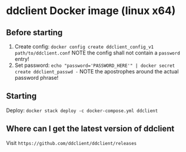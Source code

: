 # ddclient Docker image (linux x64)

## Before starting
1. Create config: `docker config create ddclient_config_v1 path/to/ddclient.conf`
NOTE the config shall not contain a `password` entry!
2. Set password: `echo "password='PASSWORD_HERE'" | docker secret create ddclient_passwd -`
NOTE the apostrophes around the actual password phrase!

## Starting
Deploy: `docker stack deploy -c docker-compose.yml ddclient`

## Where can I get the latest version of ddclient
Visit `https://github.com/ddclient/ddclient/releases`
